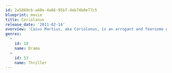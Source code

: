 ```yaml
---
id: 2a5860cb-a60e-4a66-95b7-deb74b0e77c5
blueprint: movie
title: Coriolanus
release_date: '2011-02-14'
overview: 'Caius Martius, aka Coriolanus, is an arrogant and fearsome general who has built a career on protecting Rome from its enemies. Pushed by his ambitious mother to seek the position of consul, Coriolanus is at odds with the masses and unpopular with certain colleagues. When a riot results in his expulsion from Rome, Coriolanus seeks out his sworn enemy, Tullus Aufidius. Together, the pair vow to destroy the great city.'
genres:
  -
    id: 18
    name: Drama
  -
    id: 53
    name: Thriller
---
```

